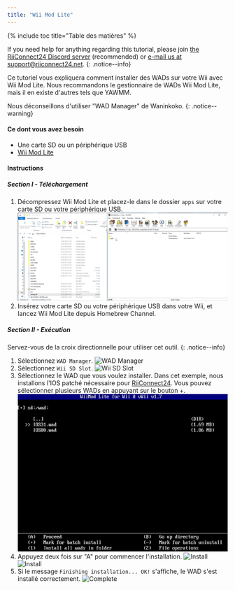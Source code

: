 ```yaml
---
title: "Wii Mod Lite"
---
```


{% include toc title="Table des matières" %}

If you need help for anything regarding this tutorial, please join [the RiiConnect24 Discord server](https://discord.gg/rc24) (recommended) or [e-mail us at support@riiconnect24.net](mailto:support@riiconnect24.net).
{: .notice--info}

Ce tutoriel vous expliquera comment installer des WADs sur votre Wii avec Wii Mod Lite. Nous recommandons le gestionnaire de WADs Wii Mod Lite, mais il en existe d'autres tels que YAWMM.

Nous déconseillons d'utiliser "WAD Manager" de Waninkoko.
{: .notice--warning}

#### Ce dont vous avez besoin
* Une carte SD ou un périphérique USB
* [Wii Mod Lite](https://github.com/RiiConnect24/Wii-Mod-Lite/releases)

#### Instructions

##### Section I - Téléchargement

1. Décompressez Wii Mod Lite et placez-le dans le dossier `apps` sur votre carte SD ou votre périphérique USB. ![SD card Drag and Drop](/images/WiiModLite/1.gif)
2. Insérez votre carte SD ou votre périphérique USB dans votre Wii, et lancez Wii Mod Lite depuis Homebrew Channel.

##### Section II - Exécution

Servez-vous de la croix directionnelle pour utiliser cet outil.
{: .notice--info}

1. Sélectionnez `WAD Manager`. ![WAD Manager](/images/WiiModLite/2.png)
2. Sélectionnez `Wii SD Slot`. ![Wii SD Slot](/images/WiiModLite/3.png)
3. Sélectionnez le WAD que vous voulez installer. Dans cet exemple, nous installons l'IOS patché nécessaire pour [RiiConnect24](riiconnect24). Vous pouvez sélectionner plusieurs WADs en appuyant sur le bouton +. ![Select them](/images/WiiModLite/4.gif)
4. Appuyez deux fois sur "A" pour commencer l'installation. ![Install](/images/WiiModLite/5.png) ![Install](/images/WiiModLite/6.png)
5. Si le message `Finishing installation... OK!` s'affiche, le WAD s'est installé correctement. ![Complete](/images/WiiModLite/7.png) 
